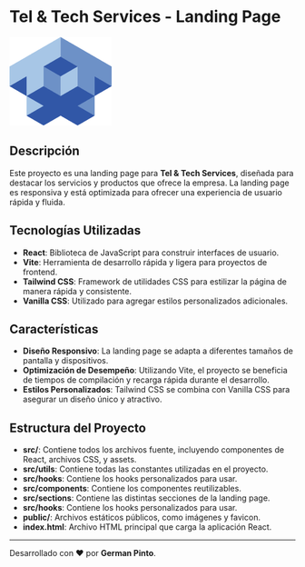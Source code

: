 # Tel & Tech Services - Landing Page

![Tel & Tech Services Logo](src/assets/logos/icono_original.png)

## Descripción

Este proyecto es una landing page para **Tel & Tech Services**, diseñada para destacar los servicios y productos que ofrece la empresa. La landing page es responsiva y está optimizada para ofrecer una experiencia de usuario rápida y fluida.

## Tecnologías Utilizadas

- **React**: Biblioteca de JavaScript para construir interfaces de usuario.
- **Vite**: Herramienta de desarrollo rápida y ligera para proyectos de frontend.
- **Tailwind CSS**: Framework de utilidades CSS para estilizar la página de manera rápida y consistente.
- **Vanilla CSS**: Utilizado para agregar estilos personalizados adicionales.

## Características

- **Diseño Responsivo**: La landing page se adapta a diferentes tamaños de pantalla y dispositivos.
- **Optimización de Desempeño**: Utilizando Vite, el proyecto se beneficia de tiempos de compilación y recarga rápida durante el desarrollo.
- **Estilos Personalizados**: Tailwind CSS se combina con Vanilla CSS para asegurar un diseño único y atractivo.

## Estructura del Proyecto

- **src/**: Contiene todos los archivos fuente, incluyendo componentes de React, archivos CSS, y assets.
- **src/utils**: Contiene todas las constantes utilizadas en el proyecto.
- **src/hooks**: Contiene los hooks personalizados para usar.
- **src/components**: Contiene los componentes reutilizables.
- **src/sections**: Contiene las distintas secciones de la landing page.
- **src/hooks**: Contiene los hooks personalizados para usar.
- **public/**: Archivos estáticos públicos, como imágenes y favicon.
- **index.html**: Archivo HTML principal que carga la aplicación React.

---

Desarrollado con ❤️ por **German Pinto**.
